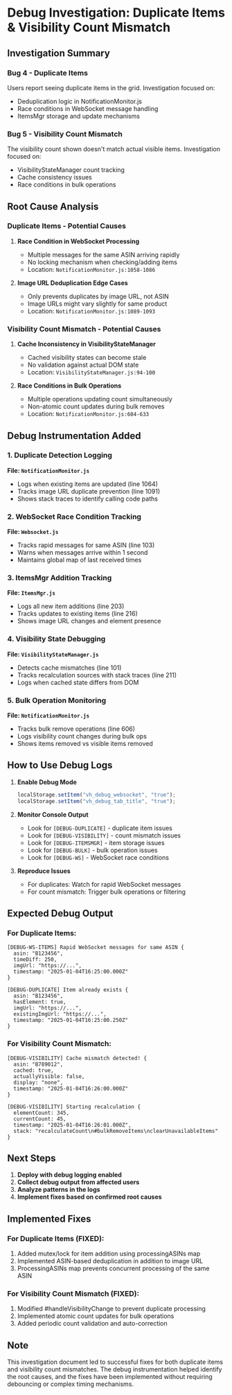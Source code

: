 # Debug Investigation: Duplicate Items & Visibility Count Mismatch

## Investigation Summary

### Bug 4 - Duplicate Items

Users report seeing duplicate items in the grid. Investigation focused on:

- Deduplication logic in NotificationMonitor.js
- Race conditions in WebSocket message handling
- ItemsMgr storage and update mechanisms

### Bug 5 - Visibility Count Mismatch

The visibility count shown doesn't match actual visible items. Investigation focused on:

- VisibilityStateManager count tracking
- Cache consistency issues
- Race conditions in bulk operations

## Root Cause Analysis

### Duplicate Items - Potential Causes

1. **Race Condition in WebSocket Processing**
    - Multiple messages for the same ASIN arriving rapidly
    - No locking mechanism when checking/adding items
    - Location: `NotificationMonitor.js:1058-1086`

2. **Image URL Deduplication Edge Cases**
    - Only prevents duplicates by image URL, not ASIN
    - Image URLs might vary slightly for same product
    - Location: `NotificationMonitor.js:1089-1093`

### Visibility Count Mismatch - Potential Causes

1. **Cache Inconsistency in VisibilityStateManager**
    - Cached visibility states can become stale
    - No validation against actual DOM state
    - Location: `VisibilityStateManager.js:94-100`

2. **Race Conditions in Bulk Operations**
    - Multiple operations updating count simultaneously
    - Non-atomic count updates during bulk removes
    - Location: `NotificationMonitor.js:604-633`

## Debug Instrumentation Added

### 1. Duplicate Detection Logging

**File: `NotificationMonitor.js`**

- Logs when existing items are updated (line 1064)
- Tracks image URL duplicate prevention (line 1091)
- Shows stack traces to identify calling code paths

### 2. WebSocket Race Condition Tracking

**File: `Websocket.js`**

- Tracks rapid messages for same ASIN (line 103)
- Warns when messages arrive within 1 second
- Maintains global map of last received times

### 3. ItemsMgr Addition Tracking

**File: `ItemsMgr.js`**

- Logs all new item additions (line 203)
- Tracks updates to existing items (line 216)
- Shows image URL changes and element presence

### 4. Visibility State Debugging

**File: `VisibilityStateManager.js`**

- Detects cache mismatches (line 101)
- Tracks recalculation sources with stack traces (line 211)
- Logs when cached state differs from DOM

### 5. Bulk Operation Monitoring

**File: `NotificationMonitor.js`**

- Tracks bulk remove operations (line 606)
- Logs visibility count changes during bulk ops
- Shows items removed vs visible items removed

## How to Use Debug Logs

1. **Enable Debug Mode**

    ```javascript
    localStorage.setItem("vh_debug_websocket", "true");
    localStorage.setItem("vh_debug_tab_title", "true");
    ```

2. **Monitor Console Output**
    - Look for `[DEBUG-DUPLICATE]` - duplicate item issues
    - Look for `[DEBUG-VISIBILITY]` - count mismatch issues
    - Look for `[DEBUG-ITEMSMGR]` - item storage issues
    - Look for `[DEBUG-BULK]` - bulk operation issues
    - Look for `[DEBUG-WS]` - WebSocket race conditions

3. **Reproduce Issues**
    - For duplicates: Watch for rapid WebSocket messages
    - For count mismatch: Trigger bulk operations or filtering

## Expected Debug Output

### For Duplicate Items:

```
[DEBUG-WS-ITEMS] Rapid WebSocket messages for same ASIN {
  asin: "B123456",
  timeDiff: 250,
  imgUrl: "https://...",
  timestamp: "2025-01-04T16:25:00.000Z"
}

[DEBUG-DUPLICATE] Item already exists {
  asin: "B123456",
  hasElement: true,
  imgUrl: "https://...",
  existingImgUrl: "https://...",
  timestamp: "2025-01-04T16:25:00.250Z"
}
```

### For Visibility Count Mismatch:

```
[DEBUG-VISIBILITY] Cache mismatch detected! {
  asin: "B789012",
  cached: true,
  actuallyVisible: false,
  display: "none",
  timestamp: "2025-01-04T16:26:00.000Z"
}

[DEBUG-VISIBILITY] Starting recalculation {
  elementCount: 345,
  currentCount: 45,
  timestamp: "2025-01-04T16:26:01.000Z",
  stack: "recalculateCount\n#bulkRemoveItems\nclearUnavailableItems"
}
```

## Next Steps

1. **Deploy with debug logging enabled**
2. **Collect debug output from affected users**
3. **Analyze patterns in the logs**
4. **Implement fixes based on confirmed root causes**

## Implemented Fixes

### For Duplicate Items (FIXED):

1. Added mutex/lock for item addition using processingASINs map
2. Implemented ASIN-based deduplication in addition to image URL
3. ProcessingASINs map prevents concurrent processing of the same ASIN

### For Visibility Count Mismatch (FIXED):

1. Modified #handleVisibilityChange to prevent duplicate processing
2. Implemented atomic count updates for bulk operations
3. Added periodic count validation and auto-correction

## Note

This investigation document led to successful fixes for both duplicate items and visibility count mismatches. The debug instrumentation helped identify the root causes, and the fixes have been implemented without requiring debouncing or complex timing mechanisms.
